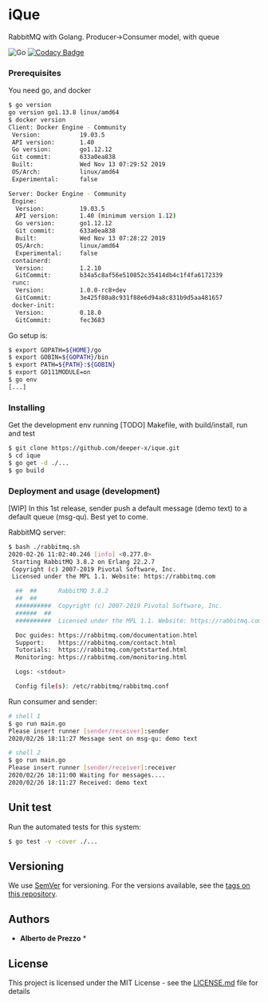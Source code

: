 # iQue

RabbitMQ with Golang. Producer->Consumer model, with queue 

![Go](https://github.com/deeper-x/ique/workflows/Go/badge.svg)
[![Codacy Badge](https://api.codacy.com/project/badge/Grade/7b9c3fd94126499098ace12437471384)](https://www.codacy.com/manual/deeper-x/ique?utm_source=github.com&amp;utm_medium=referral&amp;utm_content=deeper-x/ique&amp;utm_campaign=Badge_Grade)


### Prerequisites

You need go, and docker

```bash
$ go version
go version go1.13.8 linux/amd64
$ docker version
Client: Docker Engine - Community
 Version:           19.03.5
 API version:       1.40
 Go version:        go1.12.12
 Git commit:        633a0ea838
 Built:             Wed Nov 13 07:29:52 2019
 OS/Arch:           linux/amd64
 Experimental:      false

Server: Docker Engine - Community
 Engine:
  Version:          19.03.5
  API version:      1.40 (minimum version 1.12)
  Go version:       go1.12.12
  Git commit:       633a0ea838
  Built:            Wed Nov 13 07:28:22 2019
  OS/Arch:          linux/amd64
  Experimental:     false
 containerd:
  Version:          1.2.10
  GitCommit:        b34a5c8af56e510852c35414db4c1f4fa6172339
 runc:
  Version:          1.0.0-rc8+dev
  GitCommit:        3e425f80a8c931f88e6d94a8c831b9d5aa481657
 docker-init:
  Version:          0.18.0
  GitCommit:        fec3683

```

Go setup is:

```bash
$ export GOPATH=${HOME}/go
$ export GOBIN=${GOPATH}/bin
$ export PATH=${PATH}:${GOBIN}
$ export GO111MODULE=on
$ go env
[...]
```

### Installing

Get the development env running
[TODO] Makefile, with build/install, run and test

```bash
$ git clone https://github.com/deeper-x/ique.git
$ cd ique
$ go get -d ./...
$ go build

```

### Deployment and usage (development)

[WIP] In this 1st release, sender push a default message (demo text) to a default queue (msg-qu). Best yet to come.

RabbitMQ server:
```bash
$ bash ./rabbitmq.sh
2020-02-26 11:02:40.246 [info] <0.277.0> 
 Starting RabbitMQ 3.8.2 on Erlang 22.2.7
 Copyright (c) 2007-2019 Pivotal Software, Inc.
 Licensed under the MPL 1.1. Website: https://rabbitmq.com

  ##  ##      RabbitMQ 3.8.2
  ##  ##
  ##########  Copyright (c) 2007-2019 Pivotal Software, Inc.
  ######  ##
  ##########  Licensed under the MPL 1.1. Website: https://rabbitmq.com

  Doc guides: https://rabbitmq.com/documentation.html
  Support:    https://rabbitmq.com/contact.html
  Tutorials:  https://rabbitmq.com/getstarted.html
  Monitoring: https://rabbitmq.com/monitoring.html

  Logs: <stdout>

  Config file(s): /etc/rabbitmq/rabbitmq.conf
```

Run consumer and sender:

```bash
# shell 1
$ go run main.go 
Please insert runner [sender/receiver]:sender
2020/02/26 18:11:27 Message sent on msg-qu: demo text

# shell 2
$ go run main.go 
Please insert runner [sender/receiver]:receiver
2020/02/26 18:11:00 Waiting for messages....
2020/02/26 18:11:27 Received: demo text

```

## Unit test

Run the automated tests for this system:

```bash
$ go test -v -cover ./...
```



## Versioning

We use [SemVer](http://semver.org/) for versioning. For the versions available, see the [tags on this repository](https://github.com/deeper-x/ique/tags). 

## Authors

* **Alberto de Prezzo** *


## License

This project is licensed under the MIT License - see the [LICENSE.md](LICENSE.md) file for details

